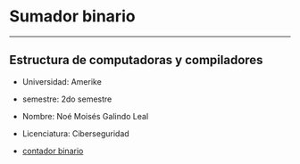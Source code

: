 # Sumador binario 
---
## Estructura de computadoras y compiladores 

- Universidad: Amerike
- semestre: 2do semestre
- Nombre: Noé Moisés Galindo Leal
- Licenciatura: Ciberseguridad

- [contador binario](contador_binario.c)
